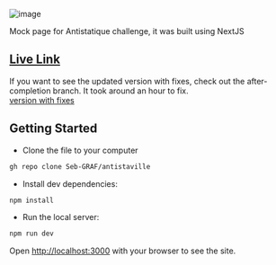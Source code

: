 ![image](https://user-images.githubusercontent.com/95282692/178984621-cade132f-f76c-4347-b990-1e0cfd31d591.png)


Mock page for Antistatique challenge, it was built using NextJS

## [Live Link](https://antistaville.vercel.app)

If you want to see the updated version with fixes, check out the after-completion branch. It took around an hour to fix.</br>
[version with fixes](https://antistaville-git-after-completion-seb-graf.vercel.app)


## Getting Started

- Clone the file to your computer
```bash
gh repo clone Seb-GRAF/antistaville
```

- Install dev dependencies:

```bash
npm install
```

- Run the local server:

```bash
npm run dev
```

Open [http://localhost:3000](http://localhost:3000) with your browser to see the site.
